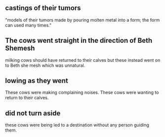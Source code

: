 ## castings of their tumors ##

"models of their tumors made by pouring molten metal into a form; the form can used many times."

## The cows went straight in the direction of Beth Shemesh ##

milking cows should have returned to their calves but these instead went on to Beth she mesh which was unnatural.

## lowing as they went ##

These cows were making complaining noises. These cows were wanting to return to their calves.

## did not turn aside ##

these cows were being led to a destination without any person guiding them.